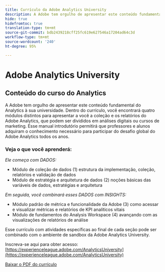 ```yaml
---
title: Currículo da Adobe Analytics University
description: A Adobe tem orgulho de apresentar este conteúdo fundamental do Analytics à sua universidade. Dentro do currículo, você encontrará quatro módulos distintos para apresentar a você a coleção e os relatórios do Adobe Analytics, que podem ser divididos em análises digitais ou cursos de marketing. Esse manual introdutório permitirá que professores e alunos adquiram o conhecimento necessário para participar do desafio global do Adobe Analytics todos os anos.
hide: true
hidefromtoc: true
translation-type: tm+mt
source-git-commit: bdb2439218cff25fc619e627546a17204ad64c3d
workflow-type: tm+mt
source-wordcount: '240'
ht-degree: 95%

---
```




# Adobe Analytics University

## Conteúdo do curso do Analytics

A Adobe tem orgulho de apresentar este conteúdo fundamental do Analytics à sua universidade. Dentro do currículo, você encontrará quatro módulos distintos para apresentar a você a coleção e os relatórios do Adobe Analytics, que podem ser divididos em análises digitais ou cursos de marketing. Esse manual introdutório permitirá que professores e alunos adquiram o conhecimento necessário para participar do desafio global do Adobe Analytics todos os anos.

### Veja o que você aprenderá:

*Ele começa com DADOS:*

* Módulo de coleção de dados (1) estrutura da implementação, coleção, relatórios e validação de dados
* Módulo de estratégia e arquitetura de dados (2) noções básicas das variáveis de dados, estratégias e arquitetura

*Em seguida, você combinará esses DADOS com INSIGHTS:*

* Módulo padrão de métrica e funcionalidade da Adobe (3) como acessar e visualizar métricas e relatórios de KPI analíticos vitais
* Módulo de fundamentos do Analysis Workspace (4) avançando com as visualizações de relatórios de análise

Esse currículo com atividades específicas ao final de cada seção pode ser combinado com o ambiente de sandbox da Adobe Analytics University.

Inscreva-se aqui para obter acesso: [https://experienceleague.adobe.com/AnalyticsUniversity](https://experienceleague.adobe.com/AnalyticsUniversity)


[Baixar o PDF do currículo](assets/Adobe-Analytics-Curriculum_2021.pdf)
